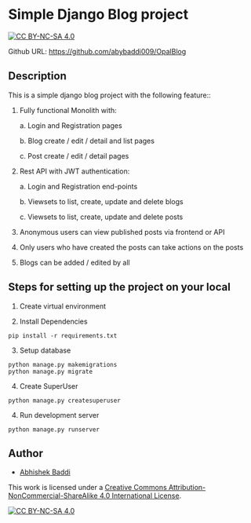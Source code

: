 # Simple Django Blog project
[![CC BY-NC-SA 4.0][cc-by-nc-sa-shield]][cc-by-nc-sa]

Github URL: https://github.com/abybaddi009/OpalBlog

## Description

This is a simple django blog project with the following feature::

1. Fully functional Monolith with:

    a. Login and Registration pages

    b. Blog create / edit / detail and list pages

    c. Post create / edit / detail pages

2. Rest API with JWT authentication:

    a. Login and Registration end-points

    b. Viewsets to list, create, update and delete blogs

    c. Viewsets to list, create, update and delete posts

3. Anonymous users can view published posts via frontend or API
4. Only users who have created the posts can take actions on the posts
5. Blogs can be added / edited by all

## Steps for setting up the project on your local

1. Create virtual environment

2. Install Dependencies 
```
pip install -r requirements.txt
```

3. Setup database
```
python manage.py makemigrations
python manage.py migrate
```

4. Create SuperUser 
```
python manage.py createsuperuser
```

4. Run development server
```
python manage.py runserver
```

## Author
- [Abhishek Baddi](https://github.com/abybaddi009)


This work is licensed under a
[Creative Commons Attribution-NonCommercial-ShareAlike 4.0 International License][cc-by-nc-sa].

[![CC BY-NC-SA 4.0][cc-by-nc-sa-image]][cc-by-nc-sa]

[cc-by-nc-sa]: http://creativecommons.org/licenses/by-nc-sa/4.0/
[cc-by-nc-sa-image]: https://licensebuttons.net/l/by-nc-sa/4.0/88x31.png
[cc-by-nc-sa-shield]: https://img.shields.io/badge/License-CC%20BY--NC--SA%204.0-lightgrey.svg